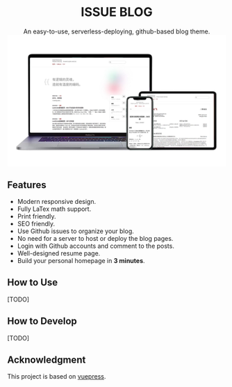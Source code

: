 <h1 align="center">ISSUE BLOG</h1>

<div align="center">
An easy-to-use, serverless-deploying, github-based blog theme.
</div>


<img align="center" src="./img/screenshot.jpg" alt="screenshot"/>

## Features
- Modern responsive design.
- Fully LaTex math support.
- Print friendly.
- SEO friendly.
- Use Github issues to organize your blog.
- No need for a server to host or deploy the blog pages.
- Login with Github accounts and comment to the posts.
- Well-designed resume page.
- Build your personal homepage in **3 minutes**.

## How to Use
[TODO]

## How to Develop
[TODO]

## Acknowledgment
This project is based on [vuepress](https://vuepress.vuejs.org/).
